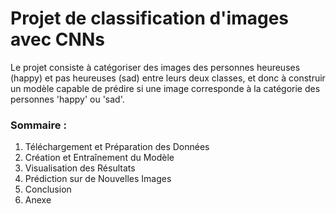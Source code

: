 # Projet de classification d'images avec CNNs
Le projet consiste à catégoriser des images des personnes heureuses (happy) et pas heureuses (sad) entre leurs deux classes, et donc à construir un modèle capable de prédire si une image corresponde à la catégorie des personnes 'happy' ou 'sad'.
### Sommaire :
1. Téléchargement et Préparation des Données
2. Création et Entraînement du Modèle 
3. Visualisation des Résultats
4. Prédiction sur de Nouvelles Images
5. Conclusion
6. Anexe
